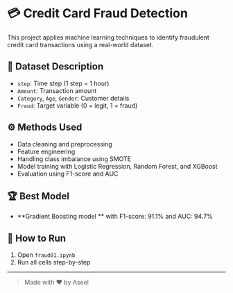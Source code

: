 # 💳 Credit Card Fraud Detection

This project applies machine learning techniques to identify fraudulent credit card transactions using a real-world dataset.

## 📂 Dataset Description
- `step`: Time step (1 step = 1 hour)
- `Amount`: Transaction amount
- `Category`, `Age`, `Gender`: Customer details
- `Fraud`: Target variable (0 = legit, 1 = fraud)

## ⚙️ Methods Used
- Data cleaning and preprocessing
- Feature engineering
- Handling class imbalance using SMOTE
- Model training with Logistic Regression, Random Forest, and XGBoost
- Evaluation using F1-score and AUC

## 🏆 Best Model
- **Gradient Boosting model ** with F1-score: 91.1% and AUC: 94.7%

## 📌 How to Run
1. Open `fraud01.ipynb`
2. Run all cells step-by-step


---

> Made with ❤️ by Aseel
